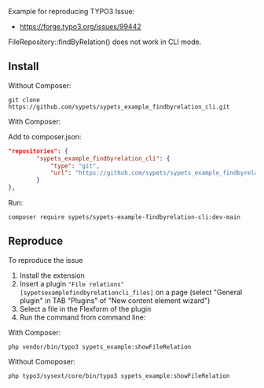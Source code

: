 Example for reproducing TYPO3 Issue:

* https://forge.typo3.org/issues/99442

FileRepository::findByRelation() does not work in CLI mode.

## Install

Without Composer:

```shell
git clone https://github.com/sypets/sypets_example_findbyrelation_cli.git
```

With Composer:

Add to composer.json:

```json
"repositories": {
		"sypets_example_findbyrelation_cli": {
			"type": "git",
			"url": "https://github.com/sypets/sypets_example_findbyrelation_cli.git"
		}
},
```

Run:

```shell
composer require sypets/sypets-example-findbyrelation-cli:dev-main
```

## Reproduce

To reproduce the issue

1. Install the extension
2. Insert a plugin `"File relations" [sypetsexamplefindbyrelationcli_files]` on a page (select "General plugin" in TAB "Plugins" of "New content element wizard")
3. Select a file in the Flexform of the plugin
4. Run the command from command line:

With Composer:

```shell
php vendor/bin/typo3 sypets_example:showFileRelation
```

Without Comoposer:

```shell
php typo3/sysext/core/bin/typo3 sypets_example:showFileRelation
```

